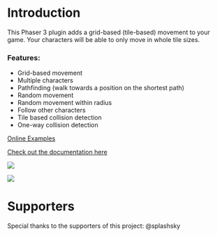 # Introduction

This Phaser 3 plugin adds a grid-based \(tile-based\) movement to your game. Your characters will be able to only move in whole tile sizes.

### Features:

- Grid-based movement
- Multiple characters
- Pathfinding \(walk towards a position on the shortest path\)
- Random movement
- Random movement within radius
- Follow other characters
- Tile based collision detection
- One-way collision detection

[Online Examples](https://annoraaq.github.io/phaser-grid-movement-plugin/examples/)

[Check out the documentation here](https://github.com/Annoraaq/phaser-grid-movement-plugin/wiki)

![](images/movement.gif)

![](images/radius-movement.gif)

# Supporters

Special thanks to the supporters of this project:
@splashsky
